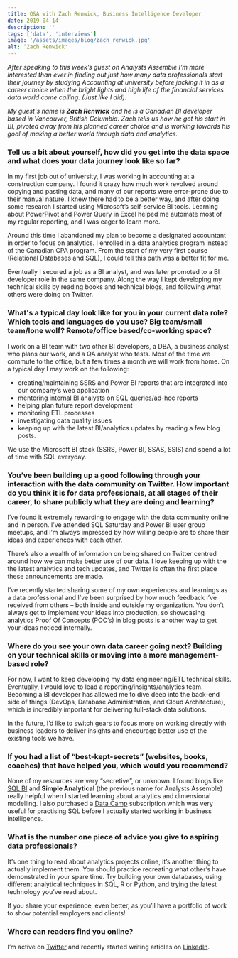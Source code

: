 ```yaml
---
title: Q&A with Zach Renwick, Business Intelligence Developer
date: 2019-04-14
description: ''
tags: ['data', 'interviews']
image: '/assets/images/blog/zach_renwick.jpg'
alt: ‘Zach Renwick'
---
```

_After speaking to this week&#8217;s guest on Analysts Assemble I&#8217;m more interested than ever in finding out just how many data professionals start their journey by studying Accounting at university before jacking it in as a career choice when the bright lights and high life of the financial services data world come calling. (Just like I did)._

_My guest's name is **Zach Renwick** and he is a Canadian BI developer based in Vancouver, British Columbia. Zach tells us how he got his start in BI, pivoted away from his planned career choice and is working towards his goal of making a better world through data and analytics._

### Tell us a bit about yourself, how did you get into the data space and what does your data journey look like so far?

In my first job out of university, I was working in accounting at a construction company. I found it crazy how much work revolved around copying and pasting data, and many of our reports were error-prone due to their manual nature. I knew there had to be a better way, and after doing some research I started using Microsoft&#8217;s self-service BI tools. Learning about PowerPivot and Power Query in Excel helped me automate most of my regular reporting, and I was eager to learn more.

Around this time I abandoned my plan to become a designated accountant in order to focus on analytics. I enrolled in a data analytics program instead of the Canadian CPA program. From the start of my very first course (Relational Databases and SQL), I could tell this path was a better fit for me.

Eventually I secured a job as a BI analyst, and was later promoted to a BI developer role in the same company. Along the way I kept developing my technical skills by reading books and technical blogs, and following what others were doing on Twitter.

### What's a typical day look like for you in your current data role? Which tools and languages do you use? Big team/small team/lone wolf? Remote/office based/co-working space?

I work on a BI team with two other BI developers, a DBA, a business analyst who plans our work, and a QA analyst who tests. Most of the time we commute to the office, but a few times a month we will work from home. On a typical day I may work on the following:

  * creating/maintaining SSRS and Power BI reports that are integrated into our company&#8217;s web application
  * mentoring internal BI analysts on SQL queries/ad-hoc reports
  * helping plan future report development
  * monitoring ETL processes
  * investigating data quality issues
  * keeping up with the latest BI/analytics updates by reading a few blog posts.

We use the Microsoft BI stack (SSRS, Power BI, SSAS, SSIS) and spend a lot of time with SQL everyday.

### You&#8217;ve been building up a good following through your interaction with the data community on Twitter. How important do you think it is for data professionals, at all stages of their career, to share publicly what they are doing and learning?

I&#8217;ve found it extremely rewarding to engage with the data community online and in person. I&#8217;ve attended SQL Saturday and Power BI user group meetups, and I&#8217;m always impressed by how willing people are to share their ideas and experiences with each other.

There&#8217;s also a wealth of information on being shared on Twitter centred around how we can make better use of our data. I love keeping up with the the latest analytics and tech updates, and Twitter is often the first place these announcements are made.

I&#8217;ve recently started sharing some of my own experiences and learnings as a data professional and I&#8217;ve been surprised by how much feedback I&#8217;ve received from others &#8211; both inside and outside my organization. You don&#8217;t always get to implement your ideas into production, so showcasing analytics Proof Of Concepts (POC&#8217;s) in blog posts is another way to get your ideas noticed internally.

### Where do you see your own data career going next? Building on your technical skills or moving into a more management-based role?

For now, I want to keep developing my data engineering/ETL technical skills. Eventually, I would love to lead a reporting/insights/analytics team. Becoming a BI developer has allowed me to dive deep into the back-end side of things (DevOps, Database Administration, and Cloud Architecture), which is incredibly important for delivering full-stack data solutions.

In the future, I&#8217;d like to switch gears to focus more on working directly with business leaders to deliver insights and encourage better use of the existing tools we have.

### If you had a list of “best-kept-secrets” (websites, books, coaches) that have helped you, which would you recommend?

None of my resources are very &#8220;secretive&#8221;, or unknown. I found blogs like [SQL BI](https://www.sqlbi.com/) and **Simple Analytical** (the previous name for Analysts Assemble) really helpful when I started learning about analytics and dimensional modelling. I also purchased a [Data Camp](https://www.datacamp.com/) subscription which was very useful for practising SQL before I actually started working in business intelligence.

### What is the number one piece of advice you give to aspiring data professionals?

It&#8217;s one thing to read about analytics projects online, it&#8217;s another thing to actually implement them. You should practice recreating what other&#8217;s have demonstrated in your spare time. Try building your own databases, using different analytical techniques in SQL, R or Python, and trying the latest technology you&#8217;ve read about.

If you share your experience, even better, as you&#8217;ll have a portfolio of work to show potential employers and clients!

### Where can readers find you online?

I&#8217;m active on [Twitter](https://twitter.com/zachrenwick) and recently started writing articles on [LinkedIn](https://www.linkedin.com/in/zachrenwick/).